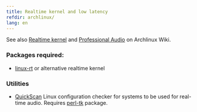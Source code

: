 ```yaml
---
title: Realtime kernel and low latency
refdir: archlinux/
lang: en
---
```


See also
[Realtime kernel](https://wiki.archlinux.org/index.php/Realtime_kernel) and
[Professional Audio](https://wiki.archlinux.org/index.php/Professional_audio)
on Archlinux Wiki.

### Packages required:

* [linux-rt](https://aur.archlinux.org/packages/?K=linux-rt)
  or alternative realtime kernel

### Utilities

* [QuickScan](https://github.com/raboof/realtimeconfigquickscan/)
  Linux configuration checker for systems to be used for real-time audio.
  Requires [perl-tk](https://www.archlinux.org/packages/extra/x86_64/perl-tk/)
  package.
